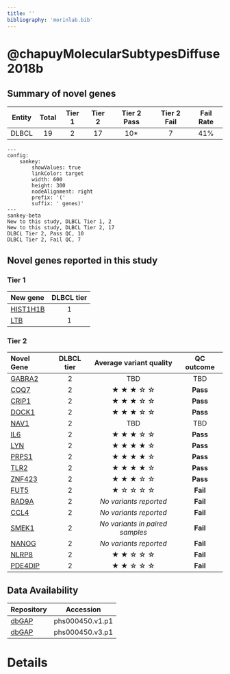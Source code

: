 ```yaml
---
title: ''
bibliography: 'morinlab.bib'
---
```


# @chapuyMolecularSubtypesDiffuse2018b
## Summary of novel genes

|Entity| Total| Tier 1| Tier 2| Tier 2 Pass| Tier 2 Fail| Fail Rate|
|:-:|:-:|:-:|:-:|:-:|:-:|:-:|
|DLBCL|19|2|17| 10\* | 7 | 41% |


```mermaid
---
config:
    sankey:
        showValues: true
        linkColor: target
        width: 600
        height: 300
        nodeAlignment: right
        prefix: '('
        suffix: ' genes)'
---
sankey-beta
New to this study, DLBCL Tier 1, 2
New to this study, DLBCL Tier 2, 17
DLBCL Tier 2, Pass QC, 10
DLBCL Tier 2, Fail QC, 7
```

## Novel genes reported in this study

### Tier 1
|New gene|DLBCL tier|
|:-|:-:|
|[HIST1H1B](../HIST1H1B)|1 |
|[LTB](../LTB)|1 |

### Tier 2
|Novel Gene|DLBCL tier|Average variant quality|QC outcome|
|:-|:-:|:-:|:-:|
|[GABRA2](../GABRA2)|2 |TBD|TBD|
|[COQ7](../COQ7)|2 |&starf; &starf; &starf; &star; &star; |**Pass**| 
|[CRIP1](../CRIP1)|2 |&starf; &starf; &starf; &star; &star; |**Pass**| 
|[DOCK1](../DOCK1)|2 |&starf; &starf; &starf; &star; &star; |**Pass**| 
|[NAV1](../NAV1)|2 |TBD|TBD|
|[IL6](../IL6)|2 |&starf; &starf; &starf; &star; &star; |**Pass**| 
|[LYN](../LYN)|2 |&starf; &starf; &starf; &starf; &star; |**Pass**| 
|[PRPS1](../PRPS1)|2 |&starf; &starf; &starf; &starf; &star; |**Pass**| 
|[TLR2](../TLR2)|2 |&starf; &starf; &starf; &starf; &star; |**Pass**| 
|[ZNF423](../ZNF423)|2 |&starf; &starf; &starf; &star; &star; |**Pass**| 
|[FUT5](../FUT5)|2 |&starf; &star; &star; &star; &star; |**Fail**| 
|[RAD9A](../RAD9A)|2 |*No variants reported*|**Fail**|
|[CCL4](../CCL4)|2 |*No variants reported*|**Fail**|
|[SMEK1](../SMEK1)|2 |*No variants in paired samples*|**Fail**|
|[NANOG](../NANOG)|2 |*No variants reported*|**Fail**|
|[NLRP8](../NLRP8)|2 |&starf; &starf; &star; &star; &star; |**Fail**| 
|[PDE4DIP](../PDE4DIP)|2 |&starf; &starf; &star; &star; &star; |**Fail**|


## Data Availability

|**Repository**|**Accession**|
|-|-|
|[dbGAP](https://www.ncbi.nlm.nih.gov/gap/)| phs000450.v1.p1|
|[dbGAP](https://www.ncbi.nlm.nih.gov/gap/)| phs000450.v3.p1|

# Details

